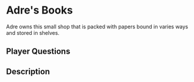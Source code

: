 # Adre's Books

Adre owns this small shop that is packed with papers bound in varies ways and stored in shelves. 

## Player Questions

## Description